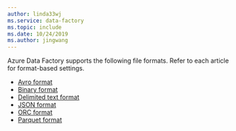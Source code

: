 ```yaml
---
author: linda33wj
ms.service: data-factory
ms.topic: include
ms.date: 10/24/2019
ms.author: jingwang
---
```

<!--
    Common for all ADF file-based connectors
-->
Azure Data Factory supports the following file formats. Refer to each article for format-based settings.

- [Avro format](../articles/data-factory/format-avro.md)
- [Binary format](../articles/data-factory/format-binary.md)
- [Delimited text format](../articles/data-factory/format-delimited-text.md)
- [JSON format](../articles/data-factory/format-json.md)
- [ORC format](../articles/data-factory/format-orc.md)
- [Parquet format](../articles/data-factory/format-parquet.md)
